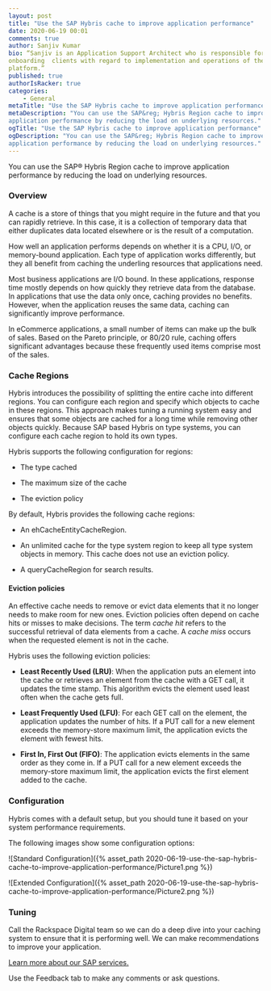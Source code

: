 ```yaml
---
layout: post
title: "Use the SAP Hybris cache to improve application performance"
date: 2020-06-19 00:01
comments: true
author: Sanjiv Kumar
bio: “Sanjiv is an Application Support Architect who is responsible for
onboarding  clients with regard to implementation and operations of the eCommerce
platform.”
published: true
authorIsRacker: true
categories:
    - General
metaTitle: "Use the SAP Hybris cache to improve application performance"
metaDescription: "You can use the SAP&reg; Hybris Region cache to improve
application performance by reducing the load on underlying resources."
ogTitle: "Use the SAP Hybris cache to improve application performance"
ogDescription: "You can use the SAP&reg; Hybris Region cache to improve
application performance by reducing the load on underlying resources."
---
```


You can use the SAP&reg; Hybris Region cache to improve application performance
by reducing the load on underlying resources.

<!-- more -->

### Overview

A cache is a store of things that you might require in the future and that you
can rapidly retrieve. In this case, it is a collection of temporary data that
either duplicates data located elsewhere or is the result of a computation.

How well an application performs depends on whether it is a CPU, I/O, or
memory-bound application. Each type of application works differently, but they
all benefit from caching the underling resources that applications need.

Most business applications are I/O bound. In these applications, response time
mostly depends on how quickly they retrieve data from the database. In
applications that use the data only once, caching provides no benefits. However,
when the application reuses the same data, caching can significantly improve
performance.

In eCommerce applications, a small number of items can make up the bulk of sales.
Based on the Pareto principle, or  80/20 rule, caching offers significant
advantages because these frequently used items comprise most of the sales.

### Cache Regions

Hybris introduces the possibility of splitting the entire cache into different
regions. You can configure each region and specify which objects to cache in
these regions. This approach makes tuning a running system easy and ensures that
some objects are cached for a long time while removing other objects quickly.
Because SAP based Hybris on type systems, you can configure each cache region to
hold its own types.

Hybris supports the following configuration for regions:

- The type cached

- The maximum size of the cache

- The eviction policy

By default, Hybris provides the following cache regions:

- An ehCacheEntityCacheRegion.

- An unlimited cache for the type system region to keep all type system objects in
  memory. This cache does not use an eviction policy.

- A queryCacheRegion for search results.

#### Eviction policies

An effective cache needs to remove or evict data elements that it no longer needs
to make room for new ones. Eviction policies often depend on cache hits or misses
to make decisions. The term *cache hit* refers to the successful retrieval of
data elements from a cache. A *cache miss* occurs when the requested element is
not in the cache.

Hybris uses the following eviction policies:

- **Least Recently Used (LRU)**: When the application puts an element into the
  cache or retrieves an element from the cache with a GET call, it updates the
  time stamp. This algorithm evicts the element used least often when the cache
  gets full.

- **Least Frequently Used (LFU)**: For each GET call on the element, the
  application updates the number of hits. If a PUT call for a new element
  exceeds the memory-store maximum limit, the application evicts the element
  with fewest hits.

- **First In, First Out (FIFO)**: The application evicts elements in the same
   order as they come in. If a PUT call for a new element exceeds the memory-store
   maximum limit, the application evicts the first element added to the cache.

### Configuration

Hybris comes with a default setup, but you should tune it based on your system
performance requirements.

The following images show some configuration options:

![Standard Configuration]({% asset_path 2020-06-19-use-the-sap-hybris-cache-to-improve-application-performance/Picture1.png %})

![Extended Configuration]({% asset_path 2020-06-19-use-the-sap-hybris-cache-to-improve-application-performance/Picture2.png %})

### Tuning

Call the Rackspace Digital team so we can do a deep dive into your caching
system to ensure that it is performing well. We can make recommendations to improve
your application.

<a class="cta red" id="cta" href="https://www.rackspace.com/sap">Learn more about our SAP services.</a>

Use the Feedback tab to make any comments or ask questions.
